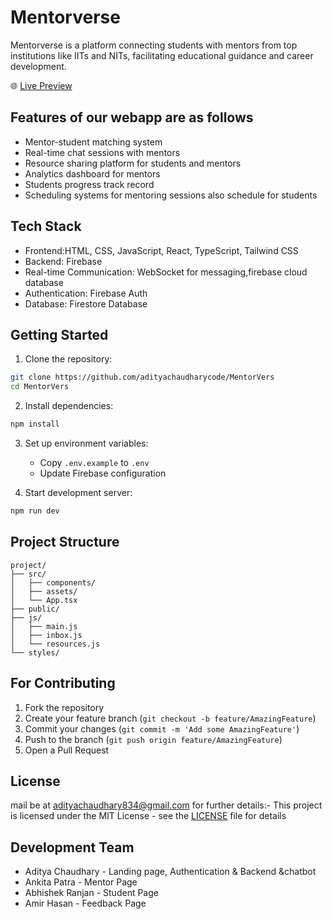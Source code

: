 # Mentorverse

Mentorverse is a platform connecting students with mentors from top institutions like IITs and NITs, facilitating educational guidance and career development.

🌐 [Live Preview](https://adityachaudharycode.github.io/Mentor_verse/)

## Features of our webapp are as follows

- Mentor-student matching system
- Real-time chat sessions with mentors  
- Resource sharing platform for students and mentors
- Analytics dashboard for mentors
- Students progress track record 
- Scheduling systems for mentoring sessions also schedule for students
## Tech Stack

- Frontend:HTML, CSS, JavaScript, React, TypeScript, Tailwind CSS
- Backend: Firebase
- Real-time Communication: WebSocket for messaging,firebase cloud database
- Authentication: Firebase Auth
- Database: Firestore Database 

## Getting Started

1. Clone the repository:
```bash
git clone https://github.com/adityachaudharycode/MentorVers
cd MentorVers
```

2. Install dependencies:
```bash
npm install
```

3. Set up environment variables:
   - Copy `.env.example` to `.env`
   - Update Firebase configuration

4. Start development server:
```bash
npm run dev
```

## Project Structure

```
project/
├── src/
│   ├── components/
│   ├── assets/
│   └── App.tsx
├── public/
├── js/
│   ├── main.js
│   ├── inbox.js
│   └── resources.js
└── styles/
```

## For Contributing 

1. Fork the repository
2. Create your feature branch (`git checkout -b feature/AmazingFeature`)
3. Commit your changes (`git commit -m 'Add some AmazingFeature'`)
4. Push to the branch (`git push origin feature/AmazingFeature`)
5. Open a Pull Request

## License
mail be at adityachaudhary834@gmail.com for further details:-
This project is licensed under the MIT License - see the [LICENSE](LICENSE) file for details

## Development Team

- Aditya Chaudhary - Landing page, Authentication & Backend &chatbot 
- Ankita Patra - Mentor Page
- Abhishek Ranjan - Student Page
- Amir Hasan - Feedback Page

